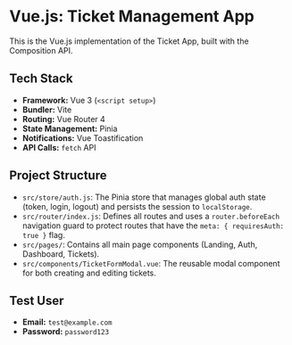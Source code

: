 # Vue.js: Ticket Management App

This is the Vue.js implementation of the Ticket App, built with the Composition API.

## Tech Stack

* **Framework:** Vue 3 (`<script setup>`)
* **Bundler:** Vite
* **Routing:** Vue Router 4
* **State Management:** Pinia
* **Notifications:** Vue Toastification
* **API Calls:** `fetch` API

## Project Structure

* `src/store/auth.js`: The Pinia store that manages global auth state (token, login, logout) and persists the session to `localStorage`.
* `src/router/index.js`: Defines all routes and uses a `router.beforeEach` navigation guard to protect routes that have the `meta: { requiresAuth: true }` flag.
* `src/pages/`: Contains all main page components (Landing, Auth, Dashboard, Tickets).
* `src/components/TicketFormModal.vue`: The reusable modal component for both creating and editing tickets.

## Test User

* **Email:** `test@example.com`
* **Password:** `password123`